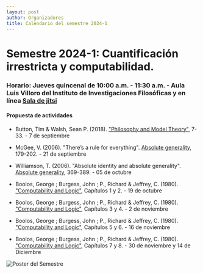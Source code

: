 ```yaml
---
layout: post
author: Organizadores
title: Calendario del semestre 2024-1
---
```


# Semestre 2024-1: Cuantificación irrestricta y computabilidad.

### Horario: Jueves quincenal de 10:00 a.m. - 11:30 a.m. - Aula Luis Villoro del Instituto de Investigaciones Filosóficas y en línea [Sala de jitsi](https://meet.jit.si/SeminarioFilosofiadelaLogicaFFyL)

#### Propuesta de actividades

* Button, Tim & Walsh, Sean P. (2018). ["Philosophy and Model Theory"](https://drive.google.com/file/d/1H2zoUuvpxfw6Wy4a0IbzCto7ocR9kmLi/view?usp=sharing), 7-33. - 7 de septiembre

* McGee, V. (2006). "There’s a rule for everything". [Absolute generality](https://drive.google.com/file/d/1xBmK-d10XUbtIBOYQn4qr8g1a_d-wwC7/view?usp=sharing), 179-202. - 21 de septiembre 

* Williamson, T. (2006). "Absolute identity and absolute generality". [Absolute generality](https://drive.google.com/file/d/1xBmK-d10XUbtIBOYQn4qr8g1a_d-wwC7/view?usp=sharing), 369-389. - 05 de octubre

* Boolos, George ; Burgess, John ; P., Richard & Jeffrey, C. (1980). ["Computability and Logic"](https://drive.google.com/file/d/1cJkrxU0nyDcC0DITwSf17tHBdggYNSfK/view?usp=sharing), Capítulos 1 y 2. - 19 de octubre

* Boolos, George ; Burgess, John ; P., Richard & Jeffrey, C. (1980). ["Computability and Logic"](https://drive.google.com/file/d/1cJkrxU0nyDcC0DITwSf17tHBdggYNSfK/view?usp=sharing), Capítulos 3 y 4. - 2 de noviembre

* Boolos, George ; Burgess, John ; P., Richard & Jeffrey, C. (1980). ["Computability and Logic"](https://drive.google.com/file/d/1cJkrxU0nyDcC0DITwSf17tHBdggYNSfK/view?usp=sharing), Capítulos 5 y 6. - 16 de noviembre

*  Boolos, George ; Burgess, John ; P., Richard & Jeffrey, C. (1980). ["Computability and Logic"](https://drive.google.com/file/d/1cJkrxU0nyDcC0DITwSf17tHBdggYNSfK/view?usp=sharing), Capítulos 7 y 8. - 30 de noviembre y 14 de Diciembre 


![Poster del Semestre]({{site.url}}/assets/images/PLC.png)
